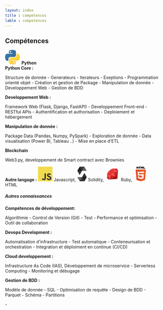 ```yaml
---
layout: index
title : competences
lable : competences
---
```

<div class='content div_skills'>
    <h2 class="section-title blue bold"> Compétences</h2>
    <div class= 'div_skill row'>
        <div class="row">
            <div class="col-6">
                    <div class='skill_header'>
                        <img src="/assets/image/python.svg" alt="python_logo">
                        <b class='skill_title'>Python</b>
                    </div>
                    <b>Python Core :</b> 
                    <p>Structure de donnée - Generateurs - Iterateurs - Exeptions - Programmation orienté objet -
                    Création et gestion de Package - Manipulation de donnée - Developpement Web - Gestion de BDD</p>
                    <b>Developpement Web :</b> 
                    <p>Framework Web (Flask, Django, FastAPI) - Developpement Front-end - RESTful APIs - Authentification et authorisation - Deploiement et hébergement</p>
                    <b>Manipulation de donnée :</b> 
                    <p>Package Data (Pandas, Numpy, PySpark) - Exploration de donnée - Data visualisation (Power BI, Tableau ..) - Mise en place d'ETL</p>
                    <b>Blockchain </b> 
                    <p>Web3.py, developpement de Smart contract avec Brownies</p>
                    <div class='div_langages'>
                        <b>Autre langage :</b> 
                            <img src="/assets/image/javascript.svg" alt="javascript_logo">
                            Javascript, 
                            <img src="/assets/image/solidity.svg" alt="solidity_logo">
                            Solidity,
                            <img src="/assets/image/ruby.svg" alt="ruby_logo">
                            Ruby, 
                            <img src="/assets/image/html.svg" alt="html_logo">
                            HTML 
                </div>    
            </div>
                <div class='div_knowledge col-6'>
                    <h5 class='skill_header'>Autres connaissances</h5>
                    <b>Compétences de développement:</b> 
                    <p>Algorithmie - Control de Version (Git) - Test - 
                        Performance et optimisation - Outil de collaboration </p>
                    <b>Devops Development :</b> 
                    <p>Automatisation d'infrastructure - Test automatique - 
                        Conteneurisation et orchestration - Integration et déploiment en continue (CI/CD) </p>
                    <b>Cloud developpement :</b> 
                    <p>Infrastructure As Code (IAS), Développement de microservice - 
                    Serverless Computing - Monitoring et débugage</p>
                    <b>Gestion de BDD :</b>
                    <p>Modèle de donnée - SQL - Optimisation de requête - Design de BDD - Parquet - Schéma - Partitions </p>
                </div>
            </div>
    </div>
</div>
-